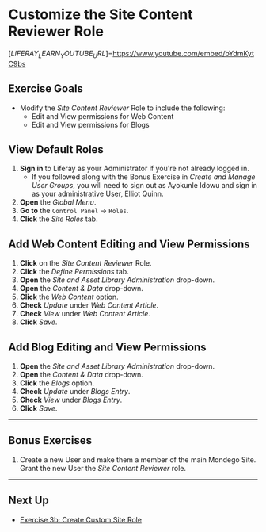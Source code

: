 # Customize the Site Content Reviewer Role 

[$LIFERAY_LEARN_YOUTUBE_URL$]=https://www.youtube.com/embed/bYdmKytC9bs

## Exercise Goals 

* Modify the _Site Content Reviewer_ Role to include the following: 
    * Edit and View permissions for Web Content 
    * Edit and View permissions for Blogs 

## View Default Roles 

1. **Sign in** to Liferay as your Administrator if you're not already logged in. 
    - If you followed along with the Bonus Exercise in _Create and Manage User Groups_, you will need to sign out as Ayokunle Idowu and sign in as your administrative User, Elliot Quinn. 
2. **Open** the _Global Menu_. 
3. **Go to** the `Control Panel` &rarr; `Roles`. 
4. **Click** the _Site Roles_ tab. 

## Add Web Content Editing and View Permissions 

1. **Click** on the _Site Content Reviewer_ Role. 
2. **Click** the _Define Permissions_ tab. 
3. **Open** the _Site and Asset Library Administration_ drop-down. 
4. **Open** the _Content & Data_ drop-down. 
5. **Click** the _Web Content_ option. 
6. **Check** _Update_ under _Web Content Article_. 
7. **Check** _View_ under _Web Content Article_. 
8. **Click** _Save_. 

## Add Blog Editing and View Permissions 

1. **Open** the _Site and Asset Library Administration_ drop-down. 
2. **Open** the _Content & Data_ drop-down. 
3. **Click** the _Blogs_ option. 
4. **Check** _Update_ under _Blogs Entry_. 
5. **Check** _View_ under _Blogs Entry_. 
6. **Click** _Save_. 

--- 

## Bonus Exercises 

1. Create a new User and make them a member of the main Mondego Site. Grant the new User the _Site Content Reviewer_ role. 

---

## Next Up

* [Exercise 3b: Create Custom Site Role](./exercises-create-custom-site-role.md)